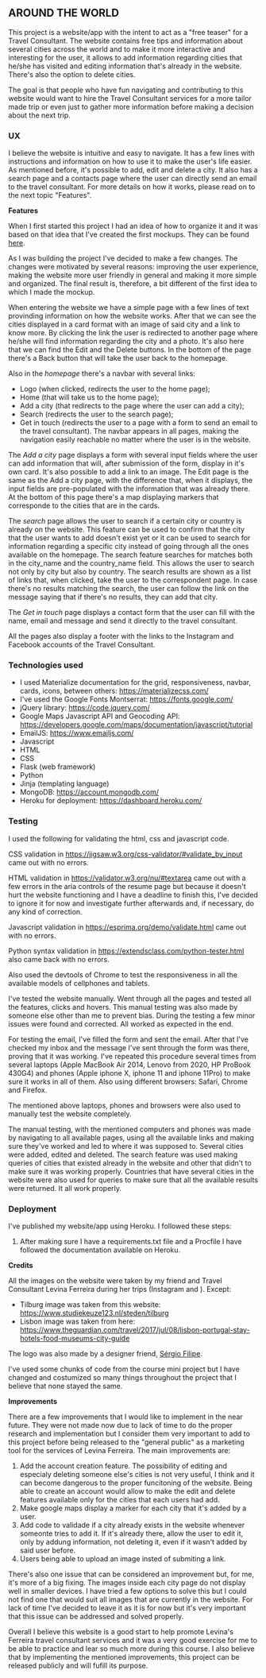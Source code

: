 ## **AROUND THE WORLD**

This project is a website/app with the intent to act as a "free teaser" for a Travel Consultant. The website contains free tips and information about several cities across the world and to make it more interactive and interesting for the user, it allows to add information regarding cities that he/she has visited and editing information that's already in the website. There's also the option to delete cities.

The goal is that people who have fun navigating and contributing to this website would want to hire the Travel Consultant services for a more tailor made trip or even just to gather more information before making a decision about the next trip.


### **UX**

I believe the website is intuitive and easy to navigate. It has a few lines with instructions and information on how to use it to make the user's life easier. As mentioned before, it's possible to add, edit and delete a city. It also has a search page and a contacts page where the user can directly send an email to the travel consultant. For more details on how it works, please read on to the next topic "Features".


**Features**

When I first started this project I had an idea of how to organize it and it was based on that idea that I've created the first mockups. They can be found [here](https://www.dropbox.com/sh/ukmbb1fsrfvrf1g/AADSyrqA_N_bsEV41YFGrej6a?dl=0).

As I was building the project I've decided to make a few changes. The changes were motivated by several reasons: improving the user experience, making the website more user friendly in general and making it more simple and organized. The final result is, therefore, a bit different of the first idea to which I made the mockup.

When entering the website we have a simple page with a few lines of text provinding information on how the website works. After that we can see the cities displayed in a card format with an image of said city and a link to know more. By clicking the link the user is redirected to another page where he/she will find information regarding the city and a photo. It's also here that we can find the Edit and the Delete buttons. In the bottom of the page there's a Back button that will take the user back to the homepage.

Also in the *homepage* there's a navbar with several links: 
- Logo (when clicked, redirects the user to the home page);
- Home (that will take us to the home page); 
- Add a city (that redirects to the page where the user can add a city);
- Search (redirects the user to the search page);
- Get in touch (redirects the user to a page with a form to send an email to the travel consultant).
The navbar appears in all pages, making the navigation easily reachable no matter where the user is in the website.

The *Add a city* page displays a form with several input fields where the user can add information that will, after submission of the form, display in it's own card. It's also possible to add a link to an image. The Edit page is the same as the Add a city page, with the difference that, when it displays, the input fields are pre-populated with the information that was already there. At the bottom of this page there's a map displaying markers that corresponde to the cities that are in the cards.

The *search* page allows the user to search if a certain city or country is already on the website. This feature can be used to confirm that the city that the user wants to add doesn't exist yet or it can be used to search for information regarding a specific city instead of going through all the ones available on the homepage. The search feature searches for matches both in the city_name and the country_name field. This allows the user to search not only by city but also by country.
The search results are shown as a list of links that, when clicked, take the user to the correspondent page. In case there's no results matching the search, the user can follow the link on the message saying that if there's no results, they can add that city.

The *Get in touch* page displays a contact form that the user can fill with the name, email and message and send it directly to the travel consultant.

All the pages also display a footer with the links to the Instagram and Facebook accounts of the Travel Consultant.


### **Technologies used**


- I used Materialize documentation for the grid, responsiveness, navbar, cards, icons, between others: https://materializecss.com/
- I've used the Google Fonts Montserrat: https://fonts.google.com/
- jQuery library: https://code.jquery.com/
- Google Maps Javascript API and Geocoding API: https://developers.google.com/maps/documentation/javascript/tutorial
- EmailJS: https://www.emailjs.com/
- Javascript
- HTML
- CSS
- Flask (web framework)
- Python
- Jinja (templating language)
- MongoDB: https://account.mongodb.com/
- Heroku for deployment: https://dashboard.heroku.com/


### **Testing**

I used the following for validating the html, css and javascript code.

CSS validation in https://jigsaw.w3.org/css-validator/#validate_by_input came out with no errors.

HTML validation in https://validator.w3.org/nu/#textarea came out with a few errors in the aria controls of the resume page but because it doesn't hurt the website functioning and I have a deadline to finish this, I've decided to ignore it for now and investigate further afterwards and, if necessary, do any kind of correction.

Javascript validation in https://esprima.org/demo/validate.html came out with no errors.

Python syntax validation in https://extendsclass.com/python-tester.html also came back with no errors.

Also used the devtools of Chrome to test the responsiveness in all the available models of cellphones and tablets.

I've tested the website manually. Went through all the pages and tested all the features, clicks and hovers. This manual testing was also made by someone else other than me to prevent bias. During the testing a few minor issues were found and corrected. All worked as expected in the end.

For testing the email, I've filled the form and sent the email. After that I've checked my inbox and the message I've sent through the form was there, proving that it was working. I've repeated this procedure several times from several laptops (Apple MacBook Air 2014, Lenovo from 2020, HP ProBook 430G4) and phones (Apple iphone X, iphone 11 and iphone 11Pro) to make sure it works in all of them. Also using different browsers: Safari, Chrome and Firefox.

The mentioned above laptops, phones and browsers were also used to manually test the website completely.

The manual testing, with the mentioned computers and phones was made by navigating to all available pages, using all the available links and making sure they've worked and led to where it was supposed to. Several cities were added, edited and deleted. The search feature was used making queries of cities that existed already in the website and other that didn't to make sure it was working properly. Countries that have several cities in the website were also used for queries to make sure that all the available results were returned. It all work properly.


### **Deployment**

I've published my website/app using Heroku. I followed these steps:

1. After making sure I have a requirements.txt file and a Procfile I have followed the documentation available on Heroku.


**Credits**

All the images on the website were taken by my friend and Travel Consultant Levina Ferreira during her trips (Instagram and ). Except:

- Tilburg image was taken from this website: https://www.studiekeuze123.nl/steden/tilburg
- Lisbon image was taken from here: https://www.theguardian.com/travel/2017/jul/08/lisbon-portugal-stay-hotels-food-museums-city-guide

The logo was also made by a designer friend, [Sérgio Filipe](https://www.linkedin.com/in/sergiofilipe/).

I've used some chunks of code from the course mini project but I have changed and costumized so many things throughout the project that I believe that none stayed the same.


**Improvements**

There are a few improvements that I would like to implement in the near future. They were not made now due to lack of time to do the proper research and implementation but I consider them very important to add to this project before being released to the "general public" as a marketing tool for the services of Levina Ferreira. The main improvements are:

1. Add the account creation feature. The possibility of editing and especialy deleting someone else's cities is not very useful, I think and it can become dangerous to the proper funcitoning of the website. Being able to create an account would allow to make the edit and delete features available only for the cities that each users had add.
2. Make google maps display a marker for each city that it's added by a user.
3. Add code to validade if a city already exists in the website whenever someonte tries to add it. If it's already there, allow the user to edit it, only by addung information, not deleting it, even if it wasn't added by said user before.
4. Users being able to upload an image insted of submiting a link.

There's also one issue that can be considered an improvement but, for me, it's more of a big fixing. The images inside each city page do not display well in smaller devices. I have tried a few options to solve this but I could not find one that would suit all images that are currently in the website. For lack of time I've decided to leave it as it is for now but it's very important that this issue can be addressed and solved properly.

Overall I believe this website is a good start to help promote Levina's Ferreira travel consultant services and it was a very good exercise for me to be able to practice and lear so much more during this course. I also believe that by implementing the mentioned improvements, this project can be released publicly and will fufill its purpose.